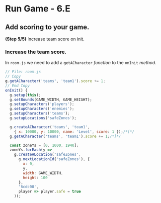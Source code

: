 # Run Game - 6.E

## Add scoring to your game.

**(Step 5/5)** Increase team score on init.

### Increase the team score.

In `room.js` we need to add a `getACharacter` _function_ to the `onInit` _method_.

```javascript
// File: room.js
// Copy
g.getACharacter('teams', 'team1').score += 1;
// End Copy
onInit() {
  g.setup(this);
  g.setBounds(GAME_WIDTH, GAME_HEIGHT);
  g.setupCharacters('players');
  g.setupCharacters('enemies');
  g.setupCharacters('teams');
  g.setupLocations('safeZones');

  g.createACharacter('teams', 'team1',
    { x: 10000, y: 10000, name: 'Level', score: 1 });/*[*/
  g.getACharacter('teams', 'team1').score += 1;/*]*/

  const zoneYs = [0, 1000, 1940];
  zoneYs.forEach(y =>
    g.createALocation('safeZones',
      g.nextLocationId('safeZones'), {
        x: 0,
        y,
        width: GAME_WIDTH,
        height: 100
      },
      '6cdc00',
      player => player.safe = true
    ));
```
